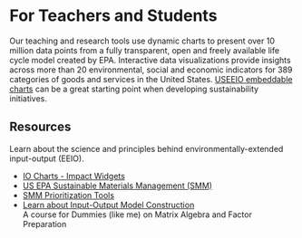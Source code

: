# For&nbsp;Teachers&nbsp;and&nbsp;Students

Our teaching and research tools use dynamic charts to present over 10 million data points from a fully transparent, open and freely available life cycle model created by EPA. Interactive data visualizations provide insights across more than 20 environmental, social and economic indicators for 389 categories of goods and services in the United States. [USEEIO embeddable charts](../charts/) can be a great starting point when developing sustainability initiatives.  

## Resources

Learn about the science and principles behind environmentally-extended input-output (EEIO).

- [IO Charts - Impact Widgets](/io/charts/)  
- <a href="http://epa.gov/smm" target="_parent">US EPA Sustainable Materials Management (SMM)</a>  
- [SMM Prioritization Tools](https://www.epa.gov/smm/sustainable-materials-management-prioritization-tools)
- [Learn about Input-Output Model Construction](/io/about/matrix/)  
A course for Dummies (like me) on Matrix Algebra and Factor Preparation